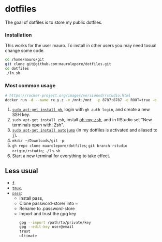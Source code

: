 # dotfiles

The goal of dotfiles is to store my public dotfiles.

### Installation

This works for the user mauro. To install in other users you may need tosual
change some code.

```bash
cd /home/mauro/git
git clone git@github.com:maurolepore/dotfiles.git
cd dotfiles
./ln.sh
```

### Most common usage

```bash
# https://rocker-project.org/images/versioned/rstudio.html
docker run -d --name rx.y.z -v /mnt:/mnt  -p 8787:8787 -e ROOT=true -e PASSWORD='secret' rocker/verse:rx.y.z
```

1. [`sudo apt-get install gh`](https://cli.github.com/), login with `gh auth login`, and create a new SSH key.
1. `sudo apt-get install zsh`, install [oh-my-zsh](https://ohmyz.sh/), and in RStudio set "New terminals open with: Zsh".
1. [`sudo apt-get install autojump`](https://github.com/wting/autojump) (in my dotfiles is activated and aliased to `j`).
1. `mkdir ~/Downloads/git -p`
1. `gh repo clone maurolepore/dotfiles`; `git branch rstudio origin/rstudio`; `./ln.sh`
1. Start a new terminal for everything to take effect.

## Less usual

* [`f`](https://github.com/dylanaraps/fff).
* [`tmux`](https://tmuxcheatsheet.com/). 
* [`pass`](https://www.passwordstore.org/): 
    * Install pass, 
    * Clone password-store/ into ~
    * Rename to .password-store
    * Import and trust the gpg key
      ```bash
      gpg --import /path/to/private/key
      gpg --edit-key user@email
      trust
      ultimate
      ```
